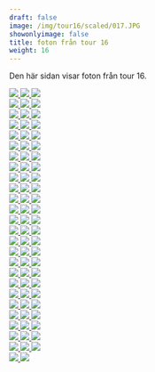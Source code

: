 ```yaml
---  
draft: false  
image: /img/tour16/scaled/017.JPG  
showonlyimage: false  
title: foton från tour 16  
weight: 16  
---
```


Den här sidan visar foton från tour 16.

<div class="col-md-8"> <div class="row">  
<a href="/img/tour16/scaled/001.JPG" data-toggle="lightbox"         data-gallery="example-gallery" class="col-sm-4">
<img src="/img/tour16/thumbs/001.JPG" class="img-fluid"> </a>  
<a href="/img/tour16/scaled/002.JPG" data-toggle="lightbox"         data-gallery="example-gallery" class="col-sm-4">
<img src="/img/tour16/thumbs/002.JPG" class="img-fluid"> </a>  
<a href="/img/tour16/scaled/003.JPG" data-toggle="lightbox"         data-gallery="example-gallery" class="col-sm-4">
<img src="/img/tour16/thumbs/003.JPG" class="img-fluid"> </a> </div>
<div class="row">  
<a href="/img/tour16/scaled/004.JPG" data-toggle="lightbox"         data-gallery="example-gallery" class="col-sm-4">
<img src="/img/tour16/thumbs/004.JPG" class="img-fluid"> </a>  
<a href="/img/tour16/scaled/005.JPG" data-toggle="lightbox"         data-gallery="example-gallery" class="col-sm-4">
<img src="/img/tour16/thumbs/005.JPG" class="img-fluid"> </a>  
<a href="/img/tour16/scaled/006.JPG" data-toggle="lightbox"         data-gallery="example-gallery" class="col-sm-4">
<img src="/img/tour16/thumbs/006.JPG" class="img-fluid"> </a> </div>
<div class="row">  
<a href="/img/tour16/scaled/007.JPG" data-toggle="lightbox"         data-gallery="example-gallery" class="col-sm-4">
<img src="/img/tour16/thumbs/007.JPG" class="img-fluid"> </a>  
<a href="/img/tour16/scaled/008.JPG" data-toggle="lightbox"         data-gallery="example-gallery" class="col-sm-4">
<img src="/img/tour16/thumbs/008.JPG" class="img-fluid"> </a>  
<a href="/img/tour16/scaled/009.JPG" data-toggle="lightbox"         data-gallery="example-gallery" class="col-sm-4">
<img src="/img/tour16/thumbs/009.JPG" class="img-fluid"> </a> </div>
<div class="row">  
<a href="/img/tour16/scaled/010.JPG" data-toggle="lightbox"         data-gallery="example-gallery" class="col-sm-4">
<img src="/img/tour16/thumbs/010.JPG" class="img-fluid"> </a>  
<a href="/img/tour16/scaled/011.JPG" data-toggle="lightbox"         data-gallery="example-gallery" class="col-sm-4">
<img src="/img/tour16/thumbs/011.JPG" class="img-fluid"> </a>  
<a href="/img/tour16/scaled/012.JPG" data-toggle="lightbox"         data-gallery="example-gallery" class="col-sm-4">
<img src="/img/tour16/thumbs/012.JPG" class="img-fluid"> </a> </div>
<div class="row">  
<a href="/img/tour16/scaled/013.JPG" data-toggle="lightbox"         data-gallery="example-gallery" class="col-sm-4">
<img src="/img/tour16/thumbs/013.JPG" class="img-fluid"> </a>  
<a href="/img/tour16/scaled/014.JPG" data-toggle="lightbox"         data-gallery="example-gallery" class="col-sm-4">
<img src="/img/tour16/thumbs/014.JPG" class="img-fluid"> </a>  
<a href="/img/tour16/scaled/015.JPG" data-toggle="lightbox"         data-gallery="example-gallery" class="col-sm-4">
<img src="/img/tour16/thumbs/015.JPG" class="img-fluid"> </a> </div>
<div class="row">  
<a href="/img/tour16/scaled/016.JPG" data-toggle="lightbox"         data-gallery="example-gallery" class="col-sm-4">
<img src="/img/tour16/thumbs/016.JPG" class="img-fluid"> </a>  
<a href="/img/tour16/scaled/017.JPG" data-toggle="lightbox"         data-gallery="example-gallery" class="col-sm-4">
<img src="/img/tour16/thumbs/017.JPG" class="img-fluid"> </a>  
<a href="/img/tour16/scaled/018.JPG" data-toggle="lightbox"         data-gallery="example-gallery" class="col-sm-4">
<img src="/img/tour16/thumbs/018.JPG" class="img-fluid"> </a> </div>
<div class="row">  
<a href="/img/tour16/scaled/019.JPG" data-toggle="lightbox"         data-gallery="example-gallery" class="col-sm-4">
<img src="/img/tour16/thumbs/019.JPG" class="img-fluid"> </a>  
<a href="/img/tour16/scaled/020.JPG" data-toggle="lightbox"         data-gallery="example-gallery" class="col-sm-4">
<img src="/img/tour16/thumbs/020.JPG" class="img-fluid"> </a>  
<a href="/img/tour16/scaled/021.JPG" data-toggle="lightbox"         data-gallery="example-gallery" class="col-sm-4">
<img src="/img/tour16/thumbs/021.JPG" class="img-fluid"> </a> </div>
<div class="row">  
<a href="/img/tour16/scaled/022.JPG" data-toggle="lightbox"         data-gallery="example-gallery" class="col-sm-4">
<img src="/img/tour16/thumbs/022.JPG" class="img-fluid"> </a>  
<a href="/img/tour16/scaled/023.JPG" data-toggle="lightbox"         data-gallery="example-gallery" class="col-sm-4">
<img src="/img/tour16/thumbs/023.JPG" class="img-fluid"> </a>  
<a href="/img/tour16/scaled/024.JPG" data-toggle="lightbox"         data-gallery="example-gallery" class="col-sm-4">
<img src="/img/tour16/thumbs/024.JPG" class="img-fluid"> </a> </div>
<div class="row">  
<a href="/img/tour16/scaled/025.JPG" data-toggle="lightbox"         data-gallery="example-gallery" class="col-sm-4">
<img src="/img/tour16/thumbs/025.JPG" class="img-fluid"> </a>  
<a href="/img/tour16/scaled/026.JPG" data-toggle="lightbox"         data-gallery="example-gallery" class="col-sm-4">
<img src="/img/tour16/thumbs/026.JPG" class="img-fluid"> </a>  
<a href="/img/tour16/scaled/027.JPG" data-toggle="lightbox"         data-gallery="example-gallery" class="col-sm-4">
<img src="/img/tour16/thumbs/027.JPG" class="img-fluid"> </a> </div>
<div class="row">  
<a href="/img/tour16/scaled/028.JPG" data-toggle="lightbox"         data-gallery="example-gallery" class="col-sm-4">
<img src="/img/tour16/thumbs/028.JPG" class="img-fluid"> </a>  
<a href="/img/tour16/scaled/029.JPG" data-toggle="lightbox"         data-gallery="example-gallery" class="col-sm-4">
<img src="/img/tour16/thumbs/029.JPG" class="img-fluid"> </a>  
<a href="/img/tour16/scaled/030.JPG" data-toggle="lightbox"         data-gallery="example-gallery" class="col-sm-4">
<img src="/img/tour16/thumbs/030.JPG" class="img-fluid"> </a> </div>
<div class="row">  
<a href="/img/tour16/scaled/031.JPG" data-toggle="lightbox"         data-gallery="example-gallery" class="col-sm-4">
<img src="/img/tour16/thumbs/031.JPG" class="img-fluid"> </a>  
<a href="/img/tour16/scaled/032.JPG" data-toggle="lightbox"         data-gallery="example-gallery" class="col-sm-4">
<img src="/img/tour16/thumbs/032.JPG" class="img-fluid"> </a>  
<a href="/img/tour16/scaled/033.JPG" data-toggle="lightbox"         data-gallery="example-gallery" class="col-sm-4">
<img src="/img/tour16/thumbs/033.JPG" class="img-fluid"> </a> </div>
<div class="row">  
<a href="/img/tour16/scaled/034.JPG" data-toggle="lightbox"         data-gallery="example-gallery" class="col-sm-4">
<img src="/img/tour16/thumbs/034.JPG" class="img-fluid"> </a>  
<a href="/img/tour16/scaled/035.JPG" data-toggle="lightbox"         data-gallery="example-gallery" class="col-sm-4">
<img src="/img/tour16/thumbs/035.JPG" class="img-fluid"> </a>  
<a href="/img/tour16/scaled/036.JPG" data-toggle="lightbox"         data-gallery="example-gallery" class="col-sm-4">
<img src="/img/tour16/thumbs/036.JPG" class="img-fluid"> </a> </div>
<div class="row">  
<a href="/img/tour16/scaled/037.JPG" data-toggle="lightbox"         data-gallery="example-gallery" class="col-sm-4">
<img src="/img/tour16/thumbs/037.JPG" class="img-fluid"> </a>  
<a href="/img/tour16/scaled/038.JPG" data-toggle="lightbox"         data-gallery="example-gallery" class="col-sm-4">
<img src="/img/tour16/thumbs/038.JPG" class="img-fluid"> </a>  
<a href="/img/tour16/scaled/039.JPG" data-toggle="lightbox"         data-gallery="example-gallery" class="col-sm-4">
<img src="/img/tour16/thumbs/039.JPG" class="img-fluid"> </a> </div>
<div class="row">  
<a href="/img/tour16/scaled/040.JPG" data-toggle="lightbox"         data-gallery="example-gallery" class="col-sm-4">
<img src="/img/tour16/thumbs/040.JPG" class="img-fluid"> </a>  
<a href="/img/tour16/scaled/041.JPG" data-toggle="lightbox"         data-gallery="example-gallery" class="col-sm-4">
<img src="/img/tour16/thumbs/041.JPG" class="img-fluid"> </a>  
<a href="/img/tour16/scaled/042.JPG" data-toggle="lightbox"         data-gallery="example-gallery" class="col-sm-4">
<img src="/img/tour16/thumbs/042.JPG" class="img-fluid"> </a> </div>
<div class="row">  
<a href="/img/tour16/scaled/043.JPG" data-toggle="lightbox"         data-gallery="example-gallery" class="col-sm-4">
<img src="/img/tour16/thumbs/043.JPG" class="img-fluid"> </a>  
<a href="/img/tour16/scaled/044.JPG" data-toggle="lightbox"         data-gallery="example-gallery" class="col-sm-4">
<img src="/img/tour16/thumbs/044.JPG" class="img-fluid"> </a>  
<a href="/img/tour16/scaled/045.JPG" data-toggle="lightbox"         data-gallery="example-gallery" class="col-sm-4">
<img src="/img/tour16/thumbs/045.JPG" class="img-fluid"> </a> </div>
<div class="row">  
<a href="/img/tour16/scaled/046.JPG" data-toggle="lightbox"         data-gallery="example-gallery" class="col-sm-4">
<img src="/img/tour16/thumbs/046.JPG" class="img-fluid"> </a>  
<a href="/img/tour16/scaled/047.JPG" data-toggle="lightbox"         data-gallery="example-gallery" class="col-sm-4">
<img src="/img/tour16/thumbs/047.JPG" class="img-fluid"> </a>  
<a href="/img/tour16/scaled/048.JPG" data-toggle="lightbox"         data-gallery="example-gallery" class="col-sm-4">
<img src="/img/tour16/thumbs/048.JPG" class="img-fluid"> </a> </div>
<div class="row">  
<a href="/img/tour16/scaled/049.JPG" data-toggle="lightbox"         data-gallery="example-gallery" class="col-sm-4">
<img src="/img/tour16/thumbs/049.JPG" class="img-fluid"> </a>  
<a href="/img/tour16/scaled/050.JPG" data-toggle="lightbox"         data-gallery="example-gallery" class="col-sm-4">
<img src="/img/tour16/thumbs/050.JPG" class="img-fluid"> </a>  
<a href="/img/tour16/scaled/051.JPG" data-toggle="lightbox"         data-gallery="example-gallery" class="col-sm-4">
<img src="/img/tour16/thumbs/051.JPG" class="img-fluid"> </a> </div>
<div class="row">  
<a href="/img/tour16/scaled/052.JPG" data-toggle="lightbox"         data-gallery="example-gallery" class="col-sm-4">
<img src="/img/tour16/thumbs/052.JPG" class="img-fluid"> </a>  
<a href="/img/tour16/scaled/053.JPG" data-toggle="lightbox"         data-gallery="example-gallery" class="col-sm-4">
<img src="/img/tour16/thumbs/053.JPG" class="img-fluid"> </a>  
<a href="/img/tour16/scaled/054.JPG" data-toggle="lightbox"         data-gallery="example-gallery" class="col-sm-4">
<img src="/img/tour16/thumbs/054.JPG" class="img-fluid"> </a> </div>
<div class="row">  
<a href="/img/tour16/scaled/055.JPG" data-toggle="lightbox"         data-gallery="example-gallery" class="col-sm-4">
<img src="/img/tour16/thumbs/055.JPG" class="img-fluid"> </a>  
<a href="/img/tour16/scaled/056.JPG" data-toggle="lightbox"         data-gallery="example-gallery" class="col-sm-4">
<img src="/img/tour16/thumbs/056.JPG" class="img-fluid"> </a>  
<a href="/img/tour16/scaled/057.JPG" data-toggle="lightbox"         data-gallery="example-gallery" class="col-sm-4">
<img src="/img/tour16/thumbs/057.JPG" class="img-fluid"> </a> </div>
<div class="row">  
<a href="/img/tour16/scaled/058.JPG" data-toggle="lightbox"         data-gallery="example-gallery" class="col-sm-4">
<img src="/img/tour16/thumbs/058.JPG" class="img-fluid"> </a>  
<a href="/img/tour16/scaled/059.JPG" data-toggle="lightbox"         data-gallery="example-gallery" class="col-sm-4">
<img src="/img/tour16/thumbs/059.JPG" class="img-fluid"> </a>  
<a href="/img/tour16/scaled/060.JPG" data-toggle="lightbox"         data-gallery="example-gallery" class="col-sm-4">
<img src="/img/tour16/thumbs/060.JPG" class="img-fluid"> </a> </div>
<div class="row">  
<a href="/img/tour16/scaled/061.JPG" data-toggle="lightbox"         data-gallery="example-gallery" class="col-sm-4">
<img src="/img/tour16/thumbs/061.JPG" class="img-fluid"> </a>  
<a href="/img/tour16/scaled/062.JPG" data-toggle="lightbox"         data-gallery="example-gallery" class="col-sm-4">
<img src="/img/tour16/thumbs/062.JPG" class="img-fluid"> </a>  
<a href="/img/tour16/scaled/063.JPG" data-toggle="lightbox"         data-gallery="example-gallery" class="col-sm-4">
<img src="/img/tour16/thumbs/063.JPG" class="img-fluid"> </a> </div>
<div class="row">  
<a href="/img/tour16/scaled/064.JPG" data-toggle="lightbox"         data-gallery="example-gallery" class="col-sm-4">
<img src="/img/tour16/thumbs/064.JPG" class="img-fluid"> </a>  
<a href="/img/tour16/scaled/065.JPG" data-toggle="lightbox"         data-gallery="example-gallery" class="col-sm-4">
<img src="/img/tour16/thumbs/065.JPG" class="img-fluid"> </a>  
<a href="/img/tour16/scaled/066.JPG" data-toggle="lightbox"         data-gallery="example-gallery" class="col-sm-4">
<img src="/img/tour16/thumbs/066.JPG" class="img-fluid"> </a> </div>
<div class="row">  
<a href="/img/tour16/scaled/067.JPG" data-toggle="lightbox"         data-gallery="example-gallery" class="col-sm-4">
<img src="/img/tour16/thumbs/067.JPG" class="img-fluid"> </a>  
<a href="/img/tour16/scaled/068.JPG" data-toggle="lightbox"         data-gallery="example-gallery" class="col-sm-4">
<img src="/img/tour16/thumbs/068.JPG" class="img-fluid"> </a>  
<a href="/img/tour16/scaled/069.JPG" data-toggle="lightbox"         data-gallery="example-gallery" class="col-sm-4">
<img src="/img/tour16/thumbs/069.JPG" class="img-fluid"> </a> </div>
<div class="row">  
<a href="/img/tour16/scaled/070.JPG" data-toggle="lightbox"         data-gallery="example-gallery" class="col-sm-4">
<img src="/img/tour16/thumbs/070.JPG" class="img-fluid"> </a>  
<a href="/img/tour16/scaled/071.JPG" data-toggle="lightbox"         data-gallery="example-gallery" class="col-sm-4">
<img src="/img/tour16/thumbs/071.JPG" class="img-fluid"> </a>  
<a href="/img/tour16/scaled/072.JPG" data-toggle="lightbox"         data-gallery="example-gallery" class="col-sm-4">
<img src="/img/tour16/thumbs/072.JPG" class="img-fluid"> </a> </div>
<div class="row">  
<a href="/img/tour16/scaled/073.JPG" data-toggle="lightbox"         data-gallery="example-gallery" class="col-sm-4">
<img src="/img/tour16/thumbs/073.JPG" class="img-fluid"> </a>  
<a href="/img/tour16/scaled/074.JPG" data-toggle="lightbox"         data-gallery="example-gallery" class="col-sm-4">
<img src="/img/tour16/thumbs/074.JPG" class="img-fluid"> </a>  
<a href="/img/tour16/scaled/075.JPG" data-toggle="lightbox"         data-gallery="example-gallery" class="col-sm-4">
<img src="/img/tour16/thumbs/075.JPG" class="img-fluid"> </a> </div>
<div class="row">  
<a href="/img/tour16/scaled/076.JPG" data-toggle="lightbox"         data-gallery="example-gallery" class="col-sm-4">
<img src="/img/tour16/thumbs/076.JPG" class="img-fluid"> </a>  
<a href="/img/tour16/scaled/077.JPG" data-toggle="lightbox"         data-gallery="example-gallery" class="col-sm-4">
<img src="/img/tour16/thumbs/077.JPG" class="img-fluid"> </a> </div>
</div>

